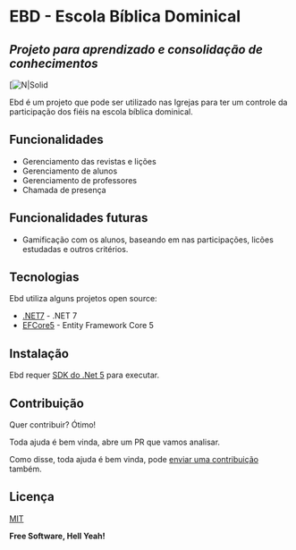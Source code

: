 # EBD - Escola Bíblica Dominical
## _Projeto para aprendizado e consolidação de conhecimentos_

[![N|Solid](https://static.wixstatic.com/media/ca8ef7_863ea4a3856b47e09bbc97b86d50a3db~mv2.jpg/v1/fill/w_560,h_154,al_c,q_80,usm_0.66_1.00_0.01/EBD%20LOGO_editado.webp)

Ebd é um projeto que pode ser utilizado nas Igrejas para ter um controle da participação dos fiéis na escola bíblica dominical.


## Funcionalidades

- Gerenciamento das revistas e lições
- Gerenciamento de alunos
- Gerenciamento de professores
- Chamada de presença

## Funcionalidades futuras

- Gamificação com os alunos, baseando em nas participações, licões estudadas e outros critérios.

## Tecnologias

Ebd utiliza alguns projetos open source:

- [.NET7] - .NET 7
- [EFCore5] - Entity Framework Core 5


## Instalação

Ebd requer [SDK do .Net 5][SDKNet5] para executar.

## Contribuição

Quer contribuir? Ótimo!

Toda ajuda é bem vinda, abre um PR que vamos analisar. 

Como disse, toda ajuda é bem vinda, pode [enviar uma contribuição][BuyBook] também.

## Licença

[MIT](LICENSE)

**Free Software, Hell Yeah!**

[//]: # (Referências utilizadas)

   [Tailwind CSS]: <https://github.com/tailwindlabs/tailwindcss>
   [SDKNet5]: <https://dotnet.microsoft.com/download/dotnet/7.0>
   [.NET7]: <https://docs.microsoft.com/en-us/dotnet/core/dotnet-7>
   [EFCore5]: <https://docs.microsoft.com/en-us/ef/core/what-is-new/ef-core-5.0/whatsnew>
   [BuyBook]: <https://www.buymeacoffee.com/ozielguimaraes>
